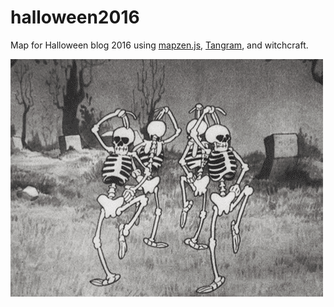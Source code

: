 # halloween2016
Map for Halloween blog 2016 using [mapzen.js](https://mapzen.com/documentation/mapzen-js/), [Tangram](https://mapzen.com/products/tangram/), and witchcraft.


![skeletons dancing](img/skeletonz.gif)
